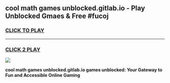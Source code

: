 
## cool math games unblocked.gitlab.io - Play Unblocked Gmaes & Free #fucoj
<h3>
<a href="https://premium.freeplayer.one?title=cool_math_games_unblocked.gitlab.io&ref=01M">CLICK TO PLAY</a></h3>
<hr>

<h3>
<a href="https://premium.freeplayer.one?title=cool_math_games_unblocked.gitlab.io&ref=01M">CLICK 2 PLAY</a>
  
</h3>

<a href="https://premium.freeplayer.one?title=cool_math_games_unblocked.gitlab.io&ref=01M"><img src="https://clearcache.store/games.png"></a>


**cool math games unblocked.gitlab.io games unblocked: Your Gateway to Fun and Accessible Online Gaming**
